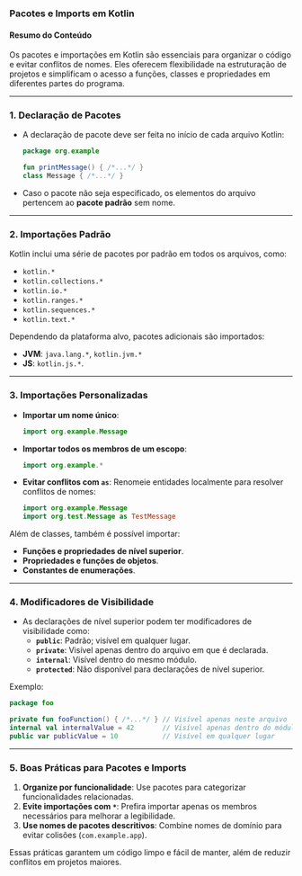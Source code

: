 ### **Pacotes e Imports em Kotlin**

#### **Resumo do Conteúdo**
Os pacotes e importações em Kotlin são essenciais para organizar o código e evitar conflitos de nomes. Eles oferecem flexibilidade na estruturação de projetos e simplificam o acesso a funções, classes e propriedades em diferentes partes do programa.

---

### **1. Declaração de Pacotes**
- A declaração de pacote deve ser feita no início de cada arquivo Kotlin:
   ```kotlin
   package org.example

   fun printMessage() { /*...*/ }
   class Message { /*...*/ }
   ```
- Caso o pacote não seja especificado, os elementos do arquivo pertencem ao **pacote padrão** sem nome.

---

### **2. Importações Padrão**
Kotlin inclui uma série de pacotes por padrão em todos os arquivos, como:
- `kotlin.*`
- `kotlin.collections.*`
- `kotlin.io.*`
- `kotlin.ranges.*`
- `kotlin.sequences.*`
- `kotlin.text.*`

Dependendo da plataforma alvo, pacotes adicionais são importados:
- **JVM**: `java.lang.*`, `kotlin.jvm.*`
- **JS**: `kotlin.js.*`.

---

### **3. Importações Personalizadas**
- **Importar um nome único**:
   ```kotlin
   import org.example.Message
   ```
- **Importar todos os membros de um escopo**:
   ```kotlin
   import org.example.*
   ```

- **Evitar conflitos com `as`**: Renomeie entidades localmente para resolver conflitos de nomes:
   ```kotlin
   import org.example.Message
   import org.test.Message as TestMessage
   ```

Além de classes, também é possível importar:
- **Funções e propriedades de nível superior**.
- **Propriedades e funções de objetos**.
- **Constantes de enumerações**.

---

### **4. Modificadores de Visibilidade**
- As declarações de nível superior podem ter modificadores de visibilidade como:
   - **`public`**: Padrão; visível em qualquer lugar.
   - **`private`**: Visível apenas dentro do arquivo em que é declarada.
   - **`internal`**: Visível dentro do mesmo módulo.
   - **`protected`**: Não disponível para declarações de nível superior.

Exemplo:
```kotlin
package foo

private fun fooFunction() { /*...*/ } // Visível apenas neste arquivo
internal val internalValue = 42       // Visível apenas dentro do módulo
public var publicValue = 10           // Visível em qualquer lugar
```

---

### **5. Boas Práticas para Pacotes e Imports**
1. **Organize por funcionalidade**: Use pacotes para categorizar funcionalidades relacionadas.
2. **Evite importações com `*`**: Prefira importar apenas os membros necessários para melhorar a legibilidade.
3. **Use nomes de pacotes descritivos**: Combine nomes de domínio para evitar colisões (`com.example.app`).

Essas práticas garantem um código limpo e fácil de manter, além de reduzir conflitos em projetos maiores.
